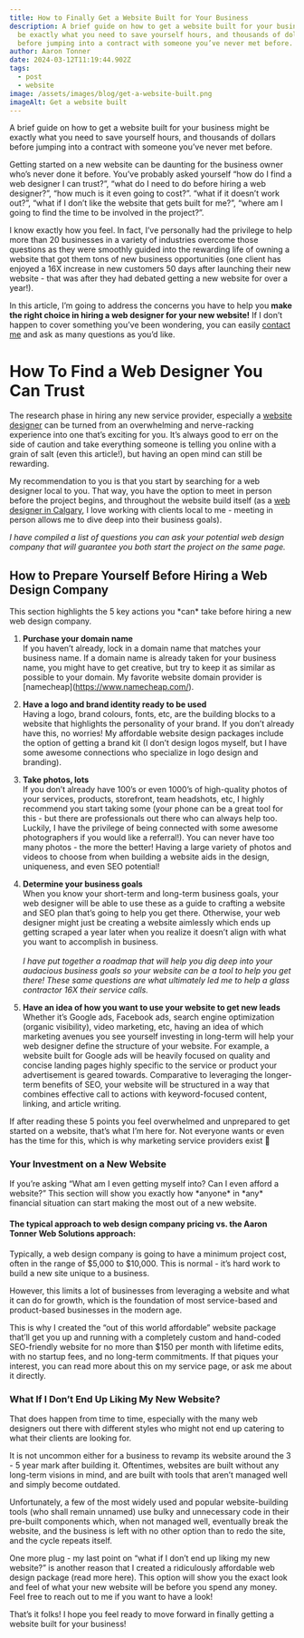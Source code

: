 ```yaml
---
title: How to Finally Get a Website Built for Your Business
description: A brief guide on how to get a website built for your business might
  be exactly what you need to save yourself hours, and thousands of dollars
  before jumping into a contract with someone you’ve never met before.
author: Aaron Tonner
date: 2024-03-12T11:19:44.902Z
tags:
  - post
  - website
image: /assets/images/blog/get-a-website-built.png
imageAlt: Get a website built
---
```

A brief guide on how to get a website built for your business might be exactly what you need to save yourself hours, and thousands of dollars before jumping into a contract with someone you’ve never met before.

Getting started on a new website can be daunting for the business owner who’s never done it before. You’ve probably asked yourself “how do I find a web designer I can trust?”, “what do I need to do before hiring a web designer?”, “how much is it even going to cost?”. “what if it doesn’t work out?”, “what if I don’t like the website that gets built for me?”, “where am I going to find the time to be involved in the project?”.

I know exactly how you feel. In fact, I’ve personally had the privilege to help more than 20 businesses in a variety of industries overcome those questions as they were smoothly guided into the rewarding life of owning a website that got them tons of new business opportunities (one client has enjoyed a 16X increase in new customers 50 days after launching their new website - that was after they had debated getting a new website for over a year!).

In this article, I’m going to address the concerns you have to help you **make the right choice in hiring a web designer for your new website!** If I don’t happen to cover something you’ve been wondering, you can easily [contact me](aarontonner.com/contact) and ask as many questions as you’d like.

# How To Find a Web Designer You Can Trust

The research phase in hiring any new service provider, especially a [website designer](https://aarontonner.com/services/web-design-calgary/) can be turned from an overwhelming and nerve-racking experience into one that’s exciting for you. It’s always good to err on the side of caution and take everything someone is telling you online with a grain of salt (even this article!), but having an open mind can still be rewarding.

My recommendation to you is that you start by searching for a web designer local to you. That way, you have the option to meet in person before the project begins, and throughout the website build itself (as a [web designer in Calgary](https://aarontonner.com/services/web-design-calgary/), I love working with clients local to me - meeting in person allows me to dive deep into their business goals).  

*I have compiled a list of questions you can ask your potential web design company that will guarantee you both start the project on the same page.* 

## How to Prepare Yourself Before Hiring a Web Design Company

This section highlights the 5 key actions you \*can\* take before hiring a new web design company.

1. **Purchase your domain name** \
   If you haven’t already, lock in a domain name that matches your business name. If a domain name is already taken for your business name, you might have to get creative, but try to keep it as similar as possible to your domain. My favorite website domain provider is \[namecheap](https://www.namecheap.com/).


2. **Have a logo and brand identity ready to be used**\
   Having a logo, brand colours, fonts, etc, are the building blocks to a website that highlights the personality of your brand. If you don’t already have this, no worries! My affordable website design packages include the option of getting a brand kit (I don’t design logos myself, but I have some awesome connections who specialize in logo design and branding).


3. **Take photos, lots**\
   If you don’t already have 100’s or even 1000’s of high-quality photos of your services, products, storefront, team headshots, etc, I highly recommend you start taking some (your phone can be a great tool for this - but there are professionals out there who can always help too. Luckily, I have the privilege of being connected with some awesome photographers if you would like a referral!). You can never have too many photos - the more the better! Having a large variety of photos and videos to choose from when building a website aids in the design, uniqueness, and even SEO potential!
4. **Determine your business goals**\
   When you know your short-term and long-term business goals, your web designer will be able to use these as a guide to crafting a website and SEO plan that’s going to help you get there. Otherwise, your web designer might just be creating a website aimlessly which ends up getting scraped a year later when you realize it doesn’t align with what you want to accomplish in business. \
   \
   *I have put together a roadmap that will help you dig deep into your audacious business goals so your website can be a tool to help you get there! These same questions are what ultimately led me to help a glass contractor 16X their service calls.*
5. **Have an idea of how you want to use your website to get new leads**\
   Whether it’s Google ads, Facebook ads, search engine optimization (organic visibility), video marketing, etc, having an idea of which marketing avenues you see yourself investing in long-term will help your web designer define the structure of your website. For example, a website built for Google ads will be heavily focused on quality and concise landing pages highly specific to the service or product your advertisement is geared towards. Comparative to leveraging the longer-term benefits of SEO, your website will be structured in a way that combines effective call to actions with keyword-focused content, linking, and article writing.

If after reading these 5 points you feel overwhelmed and unprepared to get started on a website, that’s what I’m here for. Not everyone wants or even has the time for this, which is why marketing service providers exist 🙂

### Your Investment on a New Website

If you’re asking “What am I even getting myself into? Can I even afford a website?” This section will show you exactly how \*anyone\* in \*any\* financial situation can start making the most out of a new website.

#### The typical approach to web design company pricing vs. the Aaron Tonner Web Solutions approach:

Typically, a web design company is going to have a minimum project cost, often in the range of $5,000 to $10,000. This is normal - it’s hard work to build a new site unique to a business. 

However, this limits a lot of businesses from leveraging a website and what it can do for growth, which is the foundation of most service-based and product-based businesses in the modern age.

This is why I created the “out of this world affordable” website package that’ll get you up and running with a completely custom and hand-coded SEO-friendly website for no more than $150 per month with lifetime edits, with no startup fees, and no long-term commitments. If that piques your interest, you can read more about this on my service page, or ask me about it directly.

### What If I Don’t End Up Liking My New Website?

That does happen from time to time, especially with the many web designers out there with different styles who might not end up catering to what their clients are looking for. 

It is not uncommon either for a business to revamp its website around the 3 - 5 year mark after building it. Oftentimes, websites are built without any long-term visions in mind, and are built with tools that aren’t managed well and simply become outdated. 

Unfortunately, a few of the most widely used and popular website-building tools (who shall remain unnamed) use bulky and unnecessary code in their pre-built components which, when not managed well, eventually break the website, and the business is left with no other option than to redo the site, and the cycle repeats itself.

One more plug - my last point on “what if I don’t end up liking my new website?” is another reason that I created a ridiculously affordable web design package (read more here). This option will show you the exact look and feel of what your new website will be before you spend any money. Feel free to reach out to me if you want to have a look!

That’s it folks! I hope you feel ready to move forward in finally getting a website built for your business!
